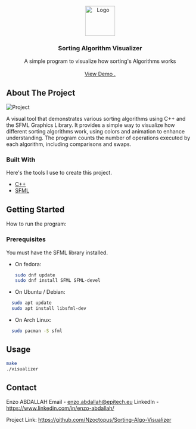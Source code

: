                          
<br/>
<div align="center">
<a href="https://github.com/ShaanCoding/ReadME-Generator">
<img src="https://avatars.githubusercontent.com/u/146715863?v=4" alt="Logo" width="80" height="80">
</a>
<h3 align="center">Sorting Algorithm Visualizer</h3>
<p align="center">
A simple program to visualize how sorting's Algorithms works

<br/>
<br/>
<a href="https://www.youtube.com/watch?v=BEZdWeZKFlk">View Demo .</a>  


</p>
</div>

 ## About The Project

![Project](https://socialify.git.ci/Nzoctopus/Sorting-Algo-Visualizer/image?font=Raleway&language=1&name=1&owner=1&pattern=Charlie%20Brown&theme=Dark)

A visual tool that demonstrates various sorting algorithms using C++ and the SFML Graphics Library. It provides a simple way to visualize how different sorting algorithms work, using colors and animation to enhance understanding. The program counts the number of operations executed by each algorithm, including comparisons and swaps.
 ### Built With

Here's the tools I use to create this project.

- [C++](https://cplusplus.com/reference/)
- [SFML](https://www.sfml-dev.org/documentation/2.6.1/)
 ## Getting Started

How to run the program:
 ### Prerequisites

You must have the SFML library installed.
- On fedora:
  ```sh
  sudo dnf update
  sudo dnf install SFML SFML-devel
  ```
- On Ubuntu / Debian:
```sh
  sudo apt update
  sudo apt install libsfml-dev
```
- On Arch Linux:
```sh
  sudo pacman -S sfml
```
 ## Usage

```sh
make
./visualizer
```
 ## Contact

Enzo ABDALLAH
Email - enzo.abdallah@epitech.eu
LinkedIn - https://www.linkedin.com/in/enzo-abdallah/

Project Link: https://github.com/Nzoctopus/Sorting-Algo-Visualizer

